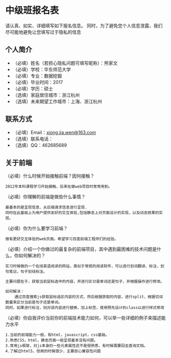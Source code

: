 # 中级班报名表

请认真、如实、详细填写如下报名信息。
同时，为了避免您个人信息泄露，我们尽可能地避免让您填写过于隐私的信息

## 个人简介
- （必填）姓名（若担心隐私问题可填写昵称）：熊家文
- （必填）学校：华东师范大学
- （必填）专业：数据挖掘
- （必填）毕业时间：2017
- （必填）学历：硕士
- （选填）家庭居住城市：浙江杭州
- （选填）未来期望工作城市：上海、浙江杭州

## 联系方式
- （必填）Email：xiong.jia.wen@163.com
- （选填）联系电话：
- （选填）QQ：462685689

## 关于前端

（必填）什么时候开始接触前端？因何接触？
	
	2012年本科课程学习开始接触，后来在做web项目时常常用到。

（必填）你理解的前端是做些什么事情？
	
	最基本的是呈现信息，从后端请求信息进行呈现.
	同时在此基础上为用户提供友好的交互体验,包括静态上对页面设计的实现，以及动态效果的实现。

（必填）你为什么要学习前端？

	做有更好交互体验的web页面。希望学习百度前端工程师们的经验。
	

（必填）介绍一个你做过的最复杂的前端项目，其中遇到最困难的技术问题是什么，你如何解决的？

	实习时候做的一个在线英语阅读的网站，类似于常规的阅读软件，可以进行划词翻译、标注，划句笔记，句子划线标注。
	
	主要问题在于，获取当前鼠标选中的内容，并进行区分是单词还是句子，并根据操作进行修改。
	
	如何解决：
		通过百度搜索js获取鼠标选区内容的方式，然后根据获取的内容，进行split，根据切词数量来区分当前是句子还是单词。
	同时，如果进行标注，则对该内容进行替换，加上标签，使用预先设计的class以进行样式修改

（必填）你自我评价当前你的前端技术能力如何，可以举一些详细的例子来描述能力水平

	1.当前的前端能力一般，有html，javascript，css基础。
	2.熟悉CSS，html，静态页面一般呈现基本没有问题。
	3.常用js框架，对js本身的一些元素属性还不是很熟悉，有时候需要回去查询文档。
	4.了解过html5，但用的时候很少，主要担心兼容性问题

